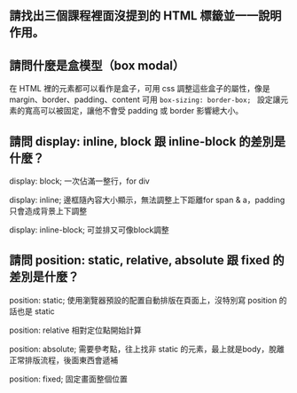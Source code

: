 ## 請找出三個課程裡面沒提到的 HTML 標籤並一一說明作用。



## 請問什麼是盒模型（box modal）

在 HTML 裡的元素都可以看作是盒子，可用 css 調整這些盒子的屬性，像是 margin、border、padding、content
可用 ```box-sizing: border-box; ``` 設定讓元素的寬高可以被固定，讓他不會受 padding 或 border 影響總大小。

## 請問 display: inline, block 跟 inline-block 的差別是什麼？

display: block;
一次佔滿一整行，for div

display: inline;
邊框隨內容大小顯示，無法調整上下距離for span & a，padding 只會造成背景上下調整

display: inline-block;
可並排又可像block調整

## 請問 position: static, relative, absolute 跟 fixed 的差別是什麼？

position: static;
使用瀏覽器預設的配置自動排版在頁面上，沒特別寫 position 的話也是 static

position: relative
相對定位點開始計算

position: absolute;
需要參考點，往上找非 static 的元素，最上就是body，脫離正常排版流程，後面東西會遞補

position: fixed;
固定畫面整個位置

